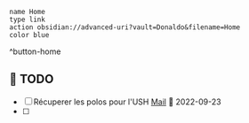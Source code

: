 
```button
name Home
type link
action obsidian://advanced-uri?vault=Donaldo&filename=Home
color blue
```
^button-home
## 📆  TODO
- [ ] Récuperer les polos pour l'USH [Mail](message://<PR0P264MB0268B670B57EB940D85D085796519@PR0P264MB0268.FRAP264.PROD.OUTLOOK.COM>) 📅 2022-09-23 
- [ ] 